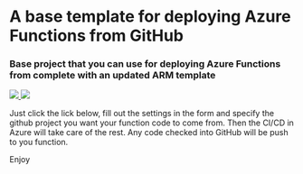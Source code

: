 # A base template for deploying Azure Functions from GitHub

### Base project that you can use for deploying Azure Functions from complete with an updated ARM template

<a href="https://portal.azure.com/#create/Microsoft.Template/uri/https%3A%2F%2Fraw.githubusercontent.com%2Fcodeingwithsasquatch%2FazureFunctionFromGithub%2Fmaster%2Fazuredeploy.json" target="_blank">
    <img src="http://azuredeploy.net/deploybutton.png"/>
</a>
<a href="http://armviz.io/#/?load=https%3A%2F%2Fraw.githubusercontent.com%2Fcodeingwithsasquatch%2FazureFunctionFromGithub%2Fmaster%2Fazuredeploy.json" target="_blank">
    <img src="http://armviz.io/visualizebutton.png"/>
</a>

Just click the lick below, fill out the settings in the form and specify the github project you want your function code to come from.  Then the CI/CD in Azure will take care of the rest. Any code checked into GitHub will be push to you function.

Enjoy

